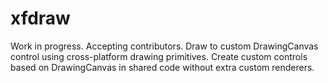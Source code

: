 # xfdraw

Work in progress. Accepting contributors. Draw to custom DrawingCanvas control using cross-platform drawing primitives. Create custom controls based on DrawingCanvas in shared code without extra custom renderers. 
